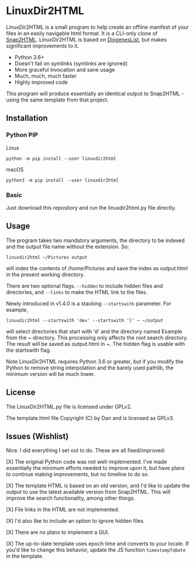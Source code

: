 # LinuxDir2HTML

LinuxDir2HTML is a small program to help create an offline manifest of your files in an easily navigable html format. It is a CLI-only clone of [Snap2HTML](https://www.rlvision.com/snap2html/). LinuxDir2HTML is based on [DiogenesList](https://github.com/ZapperDJ/DiogenesList), but makes significant improvements to it.

- Python 3.6+
- Doesn't fail on symlinks (symlinks are ignored)
- More graceful invocation and sane usage
- Much, much, much faster
- Highly improved code

This program will produce essentially an identical output to Snap2HTML - using the same template from that project.

## Installation
### Python PIP
Linux

    python -m pip install --user linuxdir2html

macOS

    python3 -m pip install --user linuxdir2html
### Basic
Just download this repository and run the linuxdir2html.py file directly.

## Usage
The program takes two mandatory arguments, the directory to be indexed and the output file name without the extension. So:

    linuxdir2html ~/Pictures output
 
will index the contents of /home/Pictures and save the index as output.html in the present working directory.

There are two optional flags. `--hidden` to include hidden files and directories, and `--links` to make the HTML link to the files.

Newly introduced in v1.4.0 is a stacking `--startswith` parameter. For example,

    linuxdir2html --startswith 'dev' --startswith 'l' ~ ~/output

will select directories that start with 'd' and the directory named Example from the ~ directory. This processing only affects the root search directory. The result will be saved as output.html in ~. The hidden flag is usable with the startswith flag.

Note LinuxDir2HTML requires Python 3.6 or greater, but if you modify the Python to remove string interpolation and the barely used pathlib, the minimum version will be much lower.

## License
The LinuxDir2HTML.py file is licensed under GPLv2.

The template.html file Copyright (C) by Dan and is licensed as GPLv3.

## Issues (Wishlist)

Nice. I did everything I set out to do. These are all fixed/improved:

[X] The original Python code was not well-implemented. I've made essentially the minimum efforts needed to improve upon it, but have plans to continue making improvements, but no timeline to do so.

[X] The template HTML is based on an old version, and I'd like to update the output to use the latest available version from Snap2HTML. This will improve the search functionality, among other things.

[X] File links in the HTML are not implemented.

[X] I'd also like to include an option to ignore hidden files.

[X] There are no plans to implement a GUI.

[X] The up-to-date template uses epoch time and converts to your locale. If you'd like to change this behavior, update the JS function `timestampToDate` in the template.
